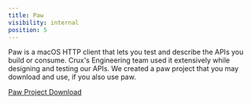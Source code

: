 ```yaml
---
title: Paw
visibility: internal
position: 5
---
```


Paw is a macOS HTTP client that lets you test and describe the APIs you build or consume.
Crux's Engineering team used it extensively while designing and testing our APIs.
We created a paw project that you may download and use, if you also use paw.

<a href="{{ site.baseurl}}/files/Internal_Crux_API-Project.paw">Paw Project Download</a>
